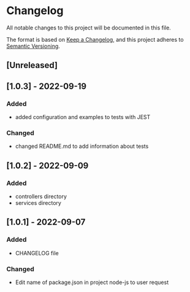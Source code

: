 # Changelog
All notable changes to this project will be documented in this file.

The format is based on [Keep a Changelog](https://keepachangelog.com/en/1.0.0/),
and this project adheres to [Semantic Versioning](https://semver.org/spec/v2.0.0.html).

## [Unreleased]

## [1.0.3] - 2022-09-19
### Added
- added configuration and examples to tests with JEST

### Changed
- changed README.md to add information about tests

## [1.0.2] - 2022-09-09
### Added
- controllers directory
- services directory

## [1.0.1] - 2022-09-07
### Added
- CHANGELOG file
### Changed
- Edit name of package.json in project node-js to user request